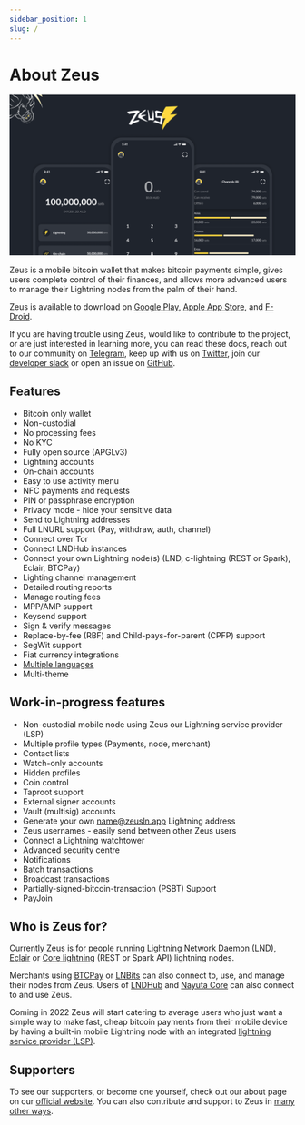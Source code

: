 ```yaml
---
sidebar_position: 1
slug: /
---
```


# About Zeus

![Banner image](../static/img/banner.png)

Zeus is a mobile bitcoin wallet that makes bitcoin payments simple, gives users complete control of their finances, and allows more advanced users to manage their Lightning nodes from the palm of their hand.

Zeus is available to download on [Google Play](https://play.google.com/store/apps/details?id=app.zeusln.zeus), [Apple App Store](https://apps.apple.com/us/app/zeus-ln/id1456038895), and [F-Droid](https://f-droid.org/packages/app.zeusln.zeus/).

If you are having trouble using Zeus, would like to contribute to the project, or are just interested in learning more, you can read these docs, reach out to our community on [Telegram](https://t.me/zeusLN), keep up with us on [Twitter](https://twitter.com/ZeusLN), join our [developer slack](https://zeusln.slack.com/join/shared_invite/zt-qw205nqa-o4VJJC0zPI7HiSfToZGoVw#/) or open an issue on [GitHub](https://github.com/ZeusLN/zeus).

## Features

- Bitcoin only wallet
- Non-custodial
- No processing fees
- No KYC
- Fully open source (APGLv3)
- Lightning accounts
- On-chain accounts
- Easy to use activity menu
- NFC payments and requests
- PIN or passphrase encryption
- Privacy mode - hide your sensitive data
- Send to Lightning addresses
- Full LNURL support (Pay, withdraw, auth, channel)
- Connect over Tor
- Connect LNDHub instances
- Connect your own Lightning node(s) (LND, c-lightning (REST or Spark), Eclair, BTCPay)
- Lighting channel management
- Detailed routing reports
- Manage routing fees
- MPP/AMP support
- Keysend support
- Sign & verify messages
- Replace-by-fee (RBF) and Child-pays-for-parent (CPFP) support
- SegWit support
- Fiat currency integrations
- [Multiple languages](https://www.transifex.com/ZeusLN/zeus/)
- Multi-theme

## Work-in-progress features

- Non-custodial mobile node using Zeus our Lightning service provider (LSP)
- Multiple profile types (Payments, node, merchant)
- Contact lists
- Watch-only accounts
- Hidden profiles
- Coin control
- Taproot support
- External signer accounts
- Vault (multisig) accounts
- Generate your own name@zeusln.app Lightning address
- Zeus usernames - easily send between other Zeus users
- Connect a Lightning watchtower
- Advanced security centre
- Notifications
- Batch transactions
- Broadcast transactions
- Partially-signed-bitcoin-transaction (PSBT) Support
- PayJoin

## Who is Zeus for?

Currently Zeus is for people running [Lightning Network Daemon (LND)](https://lightning.engineering/), [Eclair](https://acinq.co/) or [Core lightning](https://blockstream.com/lightning/) (REST or Spark API) lightning nodes.

Merchants using [BTCPay](https://btcpayserver.org/) or [LNBits](https://lnbits.com/) can also connect to, use, and manage their nodes from Zeus. Users of [LNDHub](https://bluewallet.io/lndhub/) and [Nayuta Core](https://nayuta.co/core/) can also connect to and use Zeus.

Coming in 2022 Zeus will start catering to average users who just want a simple way to make fast, cheap bitcoin payments from their mobile device by having a built-in mobile Lightning node with an integrated [lightning service provider (LSP)](https://medium.com/breez-technology/introducing-lightning-service-providers-fe9fb1665d5f).

## Supporters

To see our supporters, or become one yourself, check out our about page on our [official website](https://zeusln.app/about). You can also contribute and support to Zeus in [many other ways](/contribute/how-you-can-contribute).
